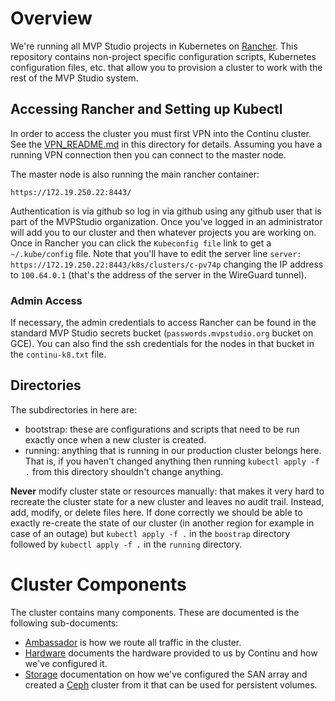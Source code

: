 # Overview

We're running all MVP Studio projects in Kubernetes on [Rancher](https://rancher.com/docs/rancher/v2.x/en/overview/).
This repository contains non-project specific configuration scripts, Kubernetes configuration files, etc. that allow you
to provision a cluster to work with the rest of the MVP Studio system.

## Accessing Rancher and Setting up Kubectl

In order to access the cluster you must first VPN into the Continu cluster. See the
[VPN_README.md](./docs/VPN_README.md) in this directory for details. Assuming you have a running VPN connection then you
can connect to the master node.

The master node is also running the main rancher container:
```
https://172.19.250.22:8443/
```

Authentication is via github so log in via github using any github user that is part of the MVPStudio organization. Once
you've logged in an administrator will add you to our cluster and then whatever projects you are working on. Once in
Rancher you can click the `Kubeconfig file` link to get a `~/.kube/config` file. Note that you'll have to edit the
server line `server: https://172.19.250.22:8443/k8s/clusters/c-pv74p` changing the IP address to `100.64.0.1` (that's
the address of the server in the WireGuard tunnel).

### Admin Access

If necessary, the admin credentials to access Rancher can be found in the standard MVP Studio secrets bucket
(`passwords.mvpstudio.org` bucket on GCE).  You can also find the ssh credentials for the nodes in that bucket in the
`continu-k8.txt` file.

## Directories

The subdirectories in here are:

* bootstrap: these are configurations and scripts that need to be run exactly once when a new cluster is created.
* running: anything that is running in our production cluster belongs here. That is, if you haven't changed anything
  then running `kubectl apply -f .` from this directory shouldn't change anything.

**Never** modify cluster state or resources manually: that makes it very hard to recreate the cluster state for a new
cluster and leaves no audit trail. Instead, add, modify, or delete files here. If done correctly we should be able to
exactly re-create the state of our cluster (in another region for example in case of an outage) but `kubectl apply -f .`
in the `boostrap` directory followed by `kubectl apply -f .` in the `running` directory.

# Cluster Components

The cluster contains many components. These are documented is the following sub-documents:

* [Ambassador](./docs/AMBASSADOR.md) is how we route all traffic in the cluster.
* [Hardware](./docs/HARDWARE.md) documents the hardware provided to us by Continu and how we've configured it.
* [Storage](./docs/STORAGE.md) documentation on how we've configured the SAN array and created a
  [Ceph](https://docs.ceph.com/docs/master/start/intro/) cluster from it that can be used for persistent volumes.

